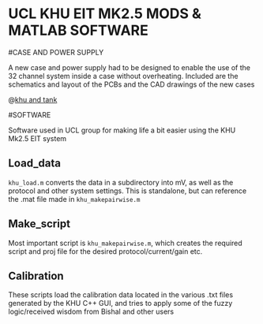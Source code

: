 # UCL KHU EIT MK2.5 MODS & MATLAB SOFTWARE

#CASE AND POWER SUPPLY

A new case and power supply had to be designed to enable the use of the 32 channel system inside a case without overheating. Included are the schematics and layout of the PCBs and the CAD drawings of the new cases

@[khu and tank](\Docs\Pics\KHUandTANK.jpg)


#SOFTWARE

Software used in UCL group for making life a bit easier using the KHU Mk2.5 EIT system

## Load_data

`khu_load.m` converts the data in a subdirectory into mV, as well as the protocol and other system settings. This is standalone, but can reference the .mat file made in `khu_makepairwise.m`

## Make_script

Most important script is `khu_makepairwise.m`, which creates the required script and proj file for the desired protocol/current/gain etc. 

## Calibration

These scripts load the calibration data located in the various .txt files generated by the KHU C++ GUI, and tries to apply some of the fuzzy logic/received wisdom from Bishal and other users
